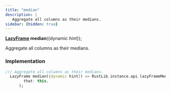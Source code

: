 ```yaml
---
title: "median"
description: |
   Aggregate all columns as their medians.
sidebar: {hidden: true}
---
```

<span class="dart-code"><strong>[LazyFrame] median</strong>({<span class="nobr">dynamic <i>hint</i></span>});</span>

 Aggregate all columns as their medians.
### Implementation
```dart
/// Aggregate all columns as their medians.
  LazyFrame median({dynamic hint}) => RustLib.instance.api.lazyFrameMedian(
        that: this,
      );
```

[LazyFrame]: /reference/classes/lazyframe/